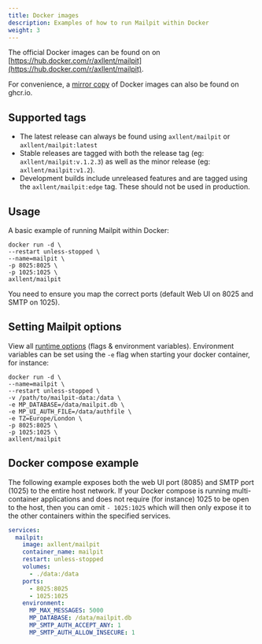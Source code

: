 ```yaml
---
title: Docker images
description: Examples of how to run Mailpit within Docker
weight: 3
---
```


The official Docker images can be found on on [https://hub.docker.com/r/axllent/mailpit](https://hub.docker.com/r/axllent/mailpit).

For convenience, a [mirror copy](https://github.com/axllent/mailpit/pkgs/container/mailpit) of Docker images can also be found on ghcr.io.


## Supported tags

- The latest release can always be found using `axllent/mailpit` or `axllent/mailpit:latest`
- Stable releases are tagged with both the release tag (eg: `axllent/mailpit:v.1.2.3`) as well as the minor release (eg: `axllent/mailpit:v1.2`).
- Development builds include unreleased features and are tagged using the `axllent/mailpit:edge` tag. These should not be used in production.


## Usage

A basic example of running Mailpit within Docker:

```shell
docker run -d \
--restart unless-stopped \
--name=mailpit \
-p 8025:8025 \
-p 1025:1025 \
axllent/mailpit
```
You need to ensure you map the correct ports (default Web UI on 8025 and SMTP on 1025). 


## Setting Mailpit options

View all [runtime options](/docs/configuration/runtime-options/) (flags & environment variables). Environment variables can be set using the `-e` flag when starting your docker container, for instance:

```shell
docker run -d \
--name=mailpit \
--restart unless-stopped \
-v /path/to/mailpit-data:/data \
-e MP_DATABASE=/data/mailpit.db \
-e MP_UI_AUTH_FILE=/data/authfile \
-e TZ=Europe/London \
-p 8025:8025 \
-p 1025:1025 \
axllent/mailpit
```


## Docker compose example

The following example exposes both the web UI port (8085) and SMTP port (1025) to the entire host network. If your Docker compose is running multi-container applications and does not require (for instance) 1025 to be open to the host, then you can omit `- 1025:1025` which will then only expose it to the other containers within the specified services.

```yaml
services:
  mailpit:
    image: axllent/mailpit
    container_name: mailpit
    restart: unless-stopped
    volumes:
      - ./data:/data
    ports:
      - 8025:8025
      - 1025:1025
    environment:
      MP_MAX_MESSAGES: 5000
      MP_DATABASE: /data/mailpit.db
      MP_SMTP_AUTH_ACCEPT_ANY: 1
      MP_SMTP_AUTH_ALLOW_INSECURE: 1
```
